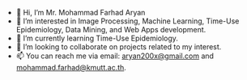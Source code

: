 - 👋 Hi, I’m Mr. Mohammad Farhad Aryan
- 👀 I’m interested in Image Processing, Machine Learning, Time-Use Epidemiology, Data Mining, and Web Apps development.
- 🌱 I’m currently learning Time-Use Epidemiology.
- 💞️ I’m looking to collaborate on projects related to my interest.
- 📫 You can reach me via email: aryan200x@gmail.com and mohammad.farhad@kmutt.ac.th.

<!---
aryan200x/aryan200x is a ✨ special ✨ repository because its `README.md` (this file) appears on your GitHub profile.
You can click the Preview link to take a look at your changes.
--->
